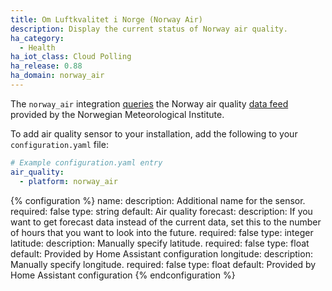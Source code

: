 ```yaml
---
title: Om Luftkvalitet i Norge (Norway Air)
description: Display the current status of Norway air quality.
ha_category:
  - Health
ha_iot_class: Cloud Polling
ha_release: 0.88
ha_domain: norway_air
---
```


The `norway_air` integration [queries](https://luftkvalitet.miljostatus.no/) the Norway air quality [data feed](https://api.met.no/weatherapi/airqualityforecast/0.1/documentation) provided by the Norwegian Meteorological Institute.

To add air quality sensor to your installation, add the following to your `configuration.yaml` file:

```yaml
# Example configuration.yaml entry
air_quality:
  - platform: norway_air
```

{% configuration %}
name:
  description: Additional name for the sensor.
  required: false
  type: string
  default: Air quality
forecast:
  description: If you want to get forecast data instead of the current data, set this to the number of hours that you want to look into the future.
  required: false
  type: integer
latitude:
  description: Manually specify latitude.
  required: false
  type: float
  default: Provided by Home Assistant configuration
longitude:
  description: Manually specify longitude.
  required: false
  type: float
  default: Provided by Home Assistant configuration
{% endconfiguration %}
